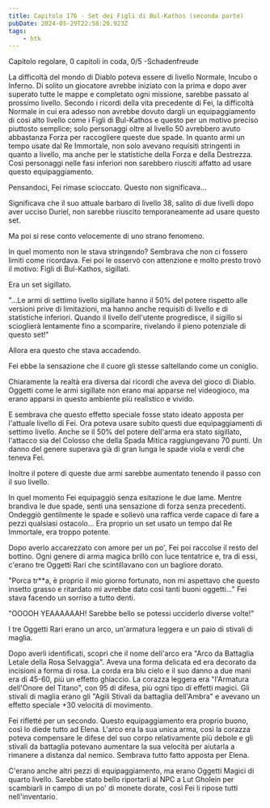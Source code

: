 ```yaml
---
title: Capitolo 176 - Set dei Figli di Bul-Kathos (seconda parte)
pubDate: 2024-05-29T22:58:20.923Z
tags:
    - htk
---
```



Capitolo regolare,
0 capitoli in coda, 0/5
-Schadenfreude


La difficoltà del mondo di Diablo poteva essere di livello Normale, Incubo o Inferno. Di solito un giocatore avrebbe iniziato con la prima e dopo aver superato tutte le mappe e completato ogni missione, sarebbe passato al prossimo livello.
Secondo i ricordi della vita precedente di Fei, la difficoltà Normale in cui era adesso non avrebbe dovuto dargli un equipaggiamento di così alto livello come i Figli di Bul-Kathos e questo per un motivo preciso piuttosto semplice; solo personaggi oltre al livello 50 avrebbero avuto abbastanza Forza per raccogliere queste due spade.
In quanto armi un tempo usate dal Re Immortale, non solo avevano requisiti stringenti in quanto a livello, ma anche per le statistiche della Forza e della Destrezza. Così personaggi nelle fasi inferiori non sarebbero riusciti affatto ad usare questo equipaggiamento.


Pensandoci, Fei rimase scioccato. Questo non significava...


Significava che il suo attuale barbaro di livello 38, salito di due livelli dopo aver ucciso Duriel, non sarebbe riuscito temporaneamente ad usare questo set.


Ma poi si rese conto velocemente di uno strano fenomeno.


In quel momento non le stava stringendo? Sembrava che non ci fossero limiti come ricordava. Fei poi le osservò con attenzione e molto presto trovò il motivo: Figli di Bul-Kathos, sigillati.


Era un set sigillato.


"...Le armi di settimo livello sigillate hanno il 50% del potere rispetto alle versioni prive di limitazioni, ma hanno anche requisiti di livello e di statistiche inferiori. Quando il livello dell'utente progredisce, il sigillo si scioglierà lentamente fino a scomparire, rivelando il pieno potenziale di questo set!"


Allora era questo che stava accadendo.


Fei ebbe la sensazione che il cuore gli stesse saltellando come un coniglio.


Chiaramente la realtà era diversa dai ricordi che aveva del gioco di Diablo. Oggetti come le armi sigillate non erano mai apparse nel videogioco, ma erano apparsi in questo ambiente più realistico e vivido.


E sembrava che questo effetto speciale fosse stato ideato apposta per l'attuale livello di Fei. Ora poteva usare subito questi due equipaggiamenti di settimo livello. Anche se il 50% del potere dell'arma era stato sigillato, l'attacco sia del Colosso che della Spada Mitica raggiungevano 70 punti. Un danno del genere superava già di gran lunga le spade viola e verdi che teneva Fei.


Inoltre il potere di queste due armi sarebbe aumentato tenendo il passo con il suo livello.


In quel momento Fei equipaggiò senza esitazione le due lame. Mentre brandiva le due spade, sentì una sensazione di forza senza precedenti. Ondeggiò gentilmente le spade e sollevò una raffica verde capace di fare a pezzi qualsiasi ostacolo... Era proprio un set usato un tempo dal Re Immortale, era troppo potente.


Dopo averlo accarezzato con amore per un po', Fei poi raccolse il resto del bottino. Ogni genere di arma magica brillò con luce tentatrice e, tra di essi, c'erano tre Oggetti Rari che scintillavano con un bagliore dorato.


"Porca tr**a, è proprio il mio giorno fortunato, non mi aspettavo che questo insetto grasso e ritardato mi avrebbe dato così tanti buoni oggetti..." Fei stava facendo un sorriso a tutto denti.


"OOOOH YEAAAAAAH! Sarebbe bello se potessi ucciderlo diverse volte!"


I tre Oggetti Rari erano un arco, un'armatura leggera e un paio di stivali di maglia.


Dopo averli identificati, scoprì che il nome dell'arco era "Arco da Battaglia Letale della Rosa Selvaggia". Aveva una forma delicata ed era decorato da incisioni a forma di rosa. La corda era blu cielo e il suo danno a due mani era di 45-60, più un effetto ghiaccio. La corazza leggera era "l'Armatura dell'Onore del Titano", con 95 di difesa, più ogni tipo di effetti magici. Gli stivali di maglia erano gli "Agili Stivali da battaglia dell'Ambra" e avevano un effetto speciale +30 velocità di movimento.


Fei rifletté per un secondo. Questo equipaggiamento era proprio buono, così lo diede tutto ad Elena. L'arco era la sua unica arma, così la corazza poteva compensare le difese del suo corpo relativamente più debole e gli stivali da battaglia potevano aumentare la sua velocità per aiutarla a rimanere a distanza dal nemico. Sembrava tutto fatto apposta per Elena.


C'erano anche altri pezzi di equipaggiamento, ma erano Oggetti Magici di quarto livello. Sarebbe stato bello riportarli al NPC a Lut Gholein per scambiarli in campo di un po' di monete dorate, così Fei li ripose tutti nell'inventario.





